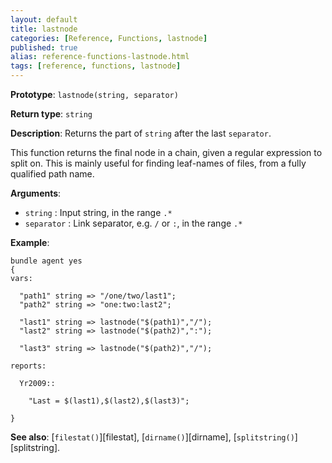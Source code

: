 ```yaml
---
layout: default
title: lastnode
categories: [Reference, Functions, lastnode]
published: true
alias: reference-functions-lastnode.html
tags: [reference, functions, lastnode]
---
```


**Prototype**: `lastnode(string, separator)`

**Return type**: `string`

**Description**: Returns the part of `string` after the last `separator`.

This function returns the final node in a chain, given a regular
expression to split on. This is mainly useful for finding leaf-names of
files, from a fully qualified path name.

**Arguments**:

* `string` : Input string, in the range `.*`
* `separator` : Link separator, e.g. `/` or `:`, in the range `.*`

**Example**:

```cf3
bundle agent yes
{
vars:

  "path1" string => "/one/two/last1";
  "path2" string => "one:two:last2";

  "last1" string => lastnode("$(path1)","/");
  "last2" string => lastnode("$(path2)",":");

  "last3" string => lastnode("$(path2)","/");

reports:

  Yr2009::

    "Last = $(last1),$(last2),$(last3)";

}
```

**See also**: [`filestat()`][filestat], [`dirname()`][dirname],
[`splitstring()`][splitstring].
